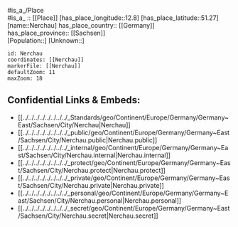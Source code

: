 ﻿---
location: [51.27,12.8] 
mapzoom: [7,12] 
mapmarker: city 
type: City
tags:
- geo/City


SpocWebEntityId: 32778
isDeleted: false
confidential: public

---
#is_a_/Place  
#is_a_ :: [[Place]] 
[has_place_longitude::12.8] 
[has_place_latitude::51.27] 
[name::Nerchau] 
has_place_country:: [[Germany]]  
has_place_province:: [[Sachsen]]  
[Population::] 
[Unknown::] 


```leaflet
id: Nerchau
coordinates: [[Nerchau]] 
markerFile: [[Nerchau]] 
defaultZoom: 11 
maxZoom: 18
```


## Confidential Links & Embeds: 
- [[../../../../../../../../_Standards/geo/Continent/Europe/Germany/Germany~East/Sachsen/City/Nerchau|Nerchau]] 
- [[../../../../../../../../_public/geo/Continent/Europe/Germany/Germany~East/Sachsen/City/Nerchau.public|Nerchau.public]] 
- [[../../../../../../../../_internal/geo/Continent/Europe/Germany/Germany~East/Sachsen/City/Nerchau.internal|Nerchau.internal]] 
- [[../../../../../../../../_protect/geo/Continent/Europe/Germany/Germany~East/Sachsen/City/Nerchau.protect|Nerchau.protect]] 
- [[../../../../../../../../_private/geo/Continent/Europe/Germany/Germany~East/Sachsen/City/Nerchau.private|Nerchau.private]] 
- [[../../../../../../../../_personal/geo/Continent/Europe/Germany/Germany~East/Sachsen/City/Nerchau.personal|Nerchau.personal]] 
- [[../../../../../../../../_secret/geo/Continent/Europe/Germany/Germany~East/Sachsen/City/Nerchau.secret|Nerchau.secret]] 
